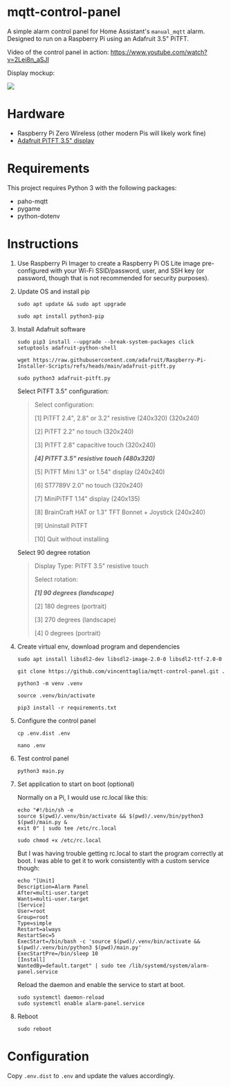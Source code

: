 # mqtt-control-panel

A simple alarm control panel for Home Assistant's `manual_mqtt` alarm. Designed to run on a Raspberry Pi using an Adafruit 3.5" PiTFT.

Video of the control panel in action: <https://www.youtube.com/watch?v=2Lei8n_aSJI>

Display mockup:

![](screenshot.png)

# Hardware

 - Raspberry Pi Zero Wireless (other modern Pis will likely work fine)
 - [Adafruit PiTFT 3.5" display](https://www.adafruit.com/product/2441)

# Requirements

This project requires Python 3 with the following packages:

 - paho-mqtt
 - pygame
 - python-dotenv

# Instructions

1. Use Raspberry Pi Imager to create a Raspberry Pi OS Lite image pre-configured with your Wi-Fi SSID/password, user, and SSH key (or password, though that is not recommended for security purposes).

2. Update OS and install pip

    ```
    sudo apt update && sudo apt upgrade

    sudo apt install python3-pip
    ```

3. Install Adafruit software
        
    ```
    sudo pip3 install --upgrade --break-system-packages click setuptools adafruit-python-shell

    wget https://raw.githubusercontent.com/adafruit/Raspberry-Pi-Installer-Scripts/refs/heads/main/adafruit-pitft.py
    
    sudo python3 adafruit-pitft.py    
    ```
    Select PiTFT 3.5" configuration:
    > Select configuration:
    >
    > [1] PiTFT 2.4", 2.8" or 3.2" resistive (240x320) (320x240)
    >
    > [2] PiTFT 2.2" no touch (320x240)
    >
    > [3] PiTFT 2.8" capacitive touch (320x240)
    >
    > ***[4] PiTFT 3.5" resistive touch (480x320)***
    >
    >[5] PiTFT Mini 1.3" or 1.54" display (240x240)
    >
    > [6] ST7789V 2.0" no touch (320x240)
    >
    >[7] MiniPiTFT 1.14" display (240x135)
    >
    >[8] BrainCraft HAT or 1.3" TFT Bonnet + Joystick (240x240)
    >
    >[9] Uninstall PiTFT
    >
    >[10] Quit without installing


    Select 90 degree rotation
    
    > Display Type: PiTFT 3.5" resistive touch
    > 
    > Select rotation:
    > 
    > ***[1] 90 degrees (landscape)***
    > 
    > [2] 180 degrees (portrait)
    > 
    > [3] 270 degrees (landscape)
    > 
    > [4] 0 degrees (portrait)

4. Create virtual env, download program and dependencies
    
    ```
    sudo apt install libsdl2-dev libsdl2-image-2.0-0 libsdl2-ttf-2.0-0

    git clone https://github.com/vincenttaglia/mqtt-control-panel.git .

    python3 -m venv .venv

    source .venv/bin/activate

    pip3 install -r requirements.txt
    ```

    

4. Configure the control panel

    ```
    cp .env.dist .env
    
    nano .env
    ```

7. Test control panel

    ```
    python3 main.py
    ```


8. Set application to start on boot (optional)

    Normally on a Pi, I would use rc.local like this:

    ```
    echo "#!/bin/sh -e
    source $(pwd)/.venv/bin/activate && $(pwd)/.venv/bin/python3 $(pwd)/main.py &
    exit 0" | sudo tee /etc/rc.local

    sudo chmod +x /etc/rc.local
    ```
    But I was having trouble getting rc.local to start the program correctly at boot. I was able to get it to work consistently with a custom service though:
    ```
    echo "[Unit]
    Description=Alarm Panel
    After=multi-user.target
    Wants=multi-user.target
    [Service]
    User=root
    Group=root
    Type=simple
    Restart=always
    RestartSec=5
    ExecStart=/bin/bash -c 'source $(pwd)/.venv/bin/activate && $(pwd)/.venv/bin/python3 $(pwd)/main.py'
    ExecStartPre=/bin/sleep 10
    [Install]
    WantedBy=default.target" | sudo tee /lib/systemd/system/alarm-panel.service
    ```
    Reload the daemon and enable the service to start at boot.
    ```
    sudo systemctl daemon-reload
    sudo systemctl enable alarm-panel.service
    ```

9. Reboot
    ```
    sudo reboot
    ```

# Configuration

Copy `.env.dist` to `.env` and update the values accordingly.
